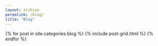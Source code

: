 ```yaml
---
layout: archive
permalink: /blog/
title: "Blog"
---
```


<div class="tiles">
{% for post in site.categories.blog %}
  {% include post-grid.html %}
{% endfor %}
</div><!-- /.tiles -->